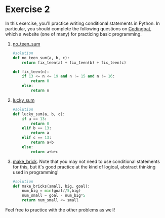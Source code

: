 # Exercise 2

In this exercise, you'll practice writing conditional statements in Python. In particular, you should complete the following questions on [Codingbat](http://codingbat.com/python), which a website (one of many) for practicing basic programming.

1. [no_teen_sum](http://codingbat.com/prob/p100347)

	```python
	#solution
	def no_teen_sum(a, b, c):
		return fix_teen(a) + fix_teen(b) + fix_teen(c)

	def fix_teen(n):
		if 13 <= n <= 19 and n != 15 and n != 16:
			return 0
		else:
			return n
	```

2. [lucky_sum](http://codingbat.com/prob/p107863)

	```python
	#solution
	def lucky_sum(a, b, c):
		if a == 13:
			return 0
		elif b == 13:
			return a
		elif c == 13:
			return a+b
		else:
			return a+b+c
	```

3. [make_brick](http://codingbat.com/prob/p118406). Note that you may not need to use conditional statements for this, but it's good practice at the kind of logical, abstract thinking used in programming!

	```python
	#solution
	def make_bricks(small, big, goal):
  		num_big = min(goal//5,big)
  		num_small = goal - num_big*5
  		return num_small <= small
  	```

Feel free to practice with the other problems as well!
